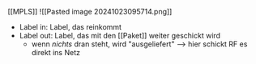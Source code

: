 [[MPLS]]
![[Pasted image 20241023095714.png]]

- Label in: Label, das reinkommt
- Label out: Label, das mit den [[Paket]] weiter geschickt wird
	- wenn _nichts_ dran steht, wird "ausgeliefert" --> hier schickt RF es direkt ins Netz
